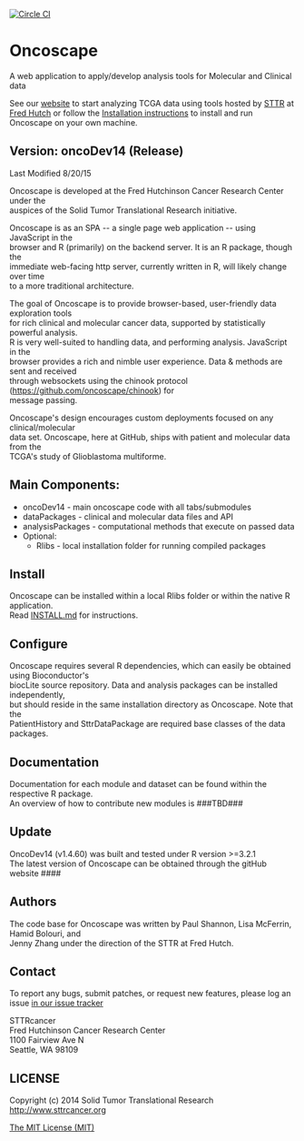 [![Circle CI](https://circleci.com/gh/FredHutch/Oncoscape/tree/master.svg?style=shield&circle-token=:circle-token)](https://circleci.com/gh/FredHutch/Oncoscape/tree/master)

# Oncoscape

A web application to apply/develop analysis tools for Molecular and Clinical data

See our [website](http://oncoscape.sttrcancer.org) to start analyzing TCGA data using tools hosted by [STTR](http://sttrcancer.org) at [Fred Hutch](http://www.fredhutch.org) or follow the [Installation instructions](INSTALL.md) to install and run Oncoscape on your own machine.

## Version: oncoDev14 (Release)		
Last Modified 8/20/15		

Oncoscape  is developed at the Fred Hutchinson Cancer Research Center under the 		
auspices of the Solid Tumor Translational Research initiative.		

Oncoscape is as an SPA -- a single page web application -- using JavaScript in the 		
browser and R (primarily) on the backend server. It is an R package, though the 		
immediate web-facing http server, currently written in R, will likely change over time 		
to a more traditional architecture.		

The goal of Oncoscape is to provide browser-based, user-friendly data exploration tools 		
for rich clinical and molecular cancer data, supported by statistically powerful analysis.		
R is very well-suited to handling data, and performing analysis. JavaScript in the 		
browser provides a rich and nimble user experience.  Data & methods are sent and received		
through websockets using the chinook protocol (https://github.com/oncoscape/chinook) for		
message passing.		

Oncoscape's design encourages custom deployments focused on any clinical/molecular 		
data set. Oncoscape, here at GitHub, ships with patient and molecular data from the 		
TCGA's study of Glioblastoma multiforme. 		

##	Main Components:		
* oncoDev14        - main oncoscape code with all tabs/submodules		
* dataPackages     - clinical and molecular data files and API		
* analysisPackages - computational methods that execute on passed data		
* Optional:		
  * Rlibs			 - local installation folder for running compiled packages		

## Install		

Oncoscape can be installed within a local Rlibs folder or within the native R application.		
Read [INSTALL.md](INSTALL.md) for instructions.		

## Configure		

Oncoscape requires several R dependencies, which can easily be obtained using Bioconductor's		
biocLite source repository.  Data and analysis packages can be installed independently, 		
but should reside in the same installation directory as Oncoscape.  Note that the 		
PatientHistory and SttrDataPackage are required base classes of the data packages.  		

## Documentation		

Documentation for each module and dataset can be found within the respective R package.  		
An overview of how to contribute new modules is ###TBD###		

## Update		

OncoDev14 (v1.4.60) was built and tested under R version >=3.2.1		
The latest version of Oncoscape can be obtained through the gitHub website ####		

## Authors		

The code base for Oncoscape was written by Paul Shannon, Lisa McFerrin, Hamid Bolouri, and		
Jenny Zhang under the direction of the STTR at Fred Hutch.		
	
## Contact		

To report any bugs, submit patches, or request new features, please log an issue [in our issue tracker](https://github.com/FredHutch/Oncoscape/issues/new)

STTRcancer		
Fred Hutchinson Cancer Research Center		
1100 Fairview Ave N		
Seattle, WA 98109		

## LICENSE

Copyright (c) 2014  Solid Tumor Translational Research    http://www.sttrcancer.org		
	
[The MIT License (MIT)](LICENSE)
